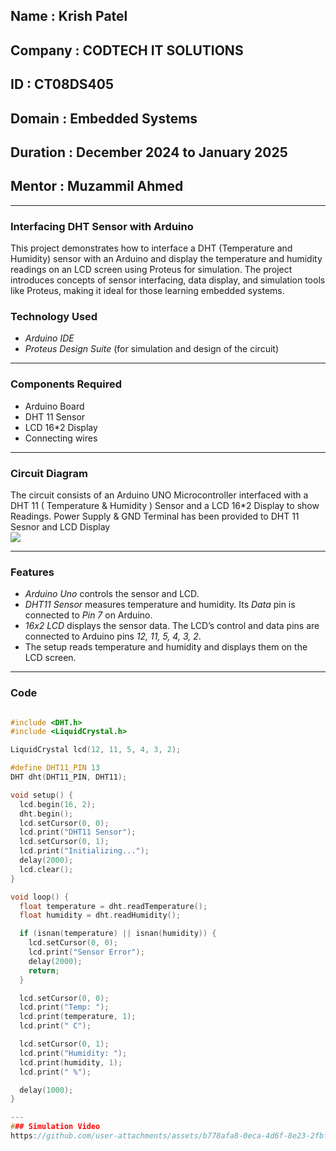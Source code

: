 ## Name : Krish Patel
## Company : CODTECH IT SOLUTIONS
## ID : CT08DS405
## Domain : Embedded Systems
## Duration : December 2024 to January 2025
## Mentor : Muzammil Ahmed
---
### Interfacing DHT Sensor with Arduino
This project demonstrates how to interface a DHT (Temperature and Humidity) sensor with an Arduino and display the temperature and humidity readings on an LCD screen using Proteus for simulation. The project introduces concepts of sensor interfacing, data display, and simulation tools like Proteus, making it ideal for those learning embedded systems.

### Technology Used  
- *Arduino IDE*  
- *Proteus Design Suite* (for simulation and design of the circuit)

 ---

### Components Required  
- Arduino Board  
- DHT 11 Sensor
- LCD 16*2 Display  
- Connecting wires  

---

### Circuit Diagram  
The circuit consists of an Arduino UNO Microcontroller interfaced with a DHT 11 ( Temperature & Humidity ) Sensor and a LCD 16*2 Display to show Readings. Power Supply & GND Terminal has been provided to DHT 11 Sesnor and LCD Display  
<img src="https://github.com/user-attachments/assets/a3e0c905-76c4-4007-bfb7-f9a693b8aa8b"></img>

---

### Features 

- *Arduino Uno* controls the sensor and LCD.
- *DHT11 Sensor* measures temperature and humidity. Its *Data* pin is connected to *Pin 7* on Arduino.
- *16x2 LCD* displays the sensor data. The LCD’s control and data pins are connected to Arduino pins *12, 11, 5, 4, 3, 2*.
- The setup reads temperature and humidity and displays them on the LCD screen.

---

### Code 

```cpp

#include <DHT.h>
#include <LiquidCrystal.h>

LiquidCrystal lcd(12, 11, 5, 4, 3, 2);

#define DHT11_PIN 13
DHT dht(DHT11_PIN, DHT11);

void setup() {
  lcd.begin(16, 2);
  dht.begin();
  lcd.setCursor(0, 0);
  lcd.print("DHT11 Sensor");
  lcd.setCursor(0, 1);
  lcd.print("Initializing...");
  delay(2000);
  lcd.clear();
}

void loop() {
  float temperature = dht.readTemperature();
  float humidity = dht.readHumidity();

  if (isnan(temperature) || isnan(humidity)) {
    lcd.setCursor(0, 0);
    lcd.print("Sensor Error");
    delay(2000);
    return;
  }

  lcd.setCursor(0, 0);
  lcd.print("Temp: ");
  lcd.print(temperature, 1);
  lcd.print(" C");

  lcd.setCursor(0, 1);
  lcd.print("Humidity: ");
  lcd.print(humidity, 1);
  lcd.print(" %");

  delay(1000);
}

---
### Simulation Video
https://github.com/user-attachments/assets/b778afa8-0eca-4d6f-8e23-2fbf0cf943e9

